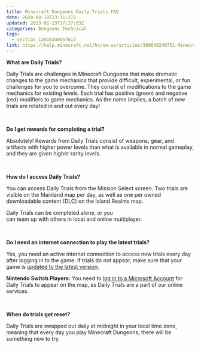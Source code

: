```yaml
---
title: Minecraft Dungeons Daily Trials FAQ
date: 2020-08-18T23:11:27Z
updated: 2023-01-23T17:27:03Z
categories: Dungeons Technical
tags:
  - section_12618340057613
link: https://help.minecraft.net/hc/en-us/articles/360048248751-Minecraft-Dungeons-Daily-Trials-FAQ
---
```


**What are Daily Trials?** 

Daily Trials are challenges in Minecraft Dungeons that make dramatic changes to the game mechanics that provide difficult, experimental, or fun challenges for you to overcome. They consist of modifications to the game mechanics for existing levels. Each trial has positive (green) and negative (red) modifiers to game mechanics. As the name implies, a batch of new trials are rotated in and out every day! 

 

**Do I get rewards for completing a trial?** 

Absolutely! Rewards from Daily Trials consist of weapons, gear, and artifacts with higher power levels than what is available in normal gameplay, and they are given higher rarity levels. 

 

**How do I access Daily Trials?** 

You can access Daily Trials from the Mission Select screen. Two trials are visible on the Mainland map per day, as well as one per owned downloadable content (DLC) on the Island Realms map. 

Daily Trials can be completed alone, or you can team up with others in local and online multiplayer. 

 

**Do I need an internet connection to play the latest trials?** 

Yes, you need an active internet connection to access new trials every day after logging in to the game. If trials do not appear, make sure that your game is [updated to the latest version](./Minecraft-Dungeons-Download-and-Installation-FAQ.md#manuallyupdate-minecraft-dungeons). 

**Nintendo Switch Players:** You need to [log in to a Microsoft Account](../Minecraft-Bedrock-Edition-Technical/Nintendo-Switch-Technical-Support-FAQ.md) for Daily Trials to appear on the map, as Daily Trials are a part of our online services. 

 

**When do trials get reset?** 

Daily Trials are swapped out daily at midnight in your local time zone, meaning that every day you play Minecraft Dungeons, there will be something new to try.
